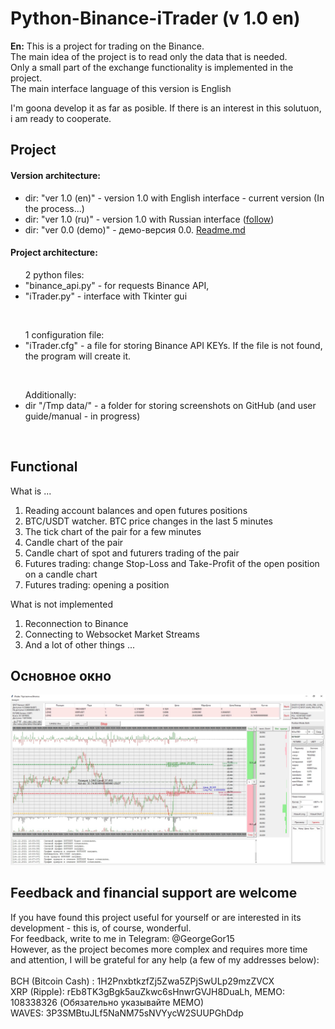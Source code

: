 # Python-Binance-iTrader (v 1.0 en)
<B>En:</B> This is a project for trading on the Binance.<BR>
The main idea of the project is to read only the data that is needed. <BR>
Only a small part of the exchange functionality is implemented in the project. <BR>
The main interface language of this version is English <BR>

I'm goona develop it as far as posible. If there is  an interest in this solutuon, i am ready to cooperate.
  
## Project<BR>
#### Version architecture:
 - dir: "ver 1.0 (en)" - version 1.0 with English interface - current version (In the process...) 
 - dir: "ver 1.0 (ru)" - version 1.0 with Russian interface (<A href="https://github.com/GeorgeGor15/Python-Binance-iTrader/tree/main/ver%201.0%20(ru)">follow</A>)
 - dir: "ver 0.0 (demo)" - демо-версия 0.0. <A href="https://github.com/GeorgeGor15/Python-Binance-iTrader/blob/main/ver%200.0%20(demo)/README.md">Readme.md</A>   
  
#### Project architecture:
<UL>2 python files: <BR>
  <LI>"binance_api.py" - for requests Binance API, <BR>
  <LI>"iTrader.py" - interface with Tkinter gui</OL></UL><BR>
<UL>1 configuration file: <BR>
<LI>"iTrader.cfg" - a file for storing Binance API KEYs. If the file is not found, the program will create it.</UL><BR>
<UL>Additionally: <BR>
 <LI>dir "/Tmp data/" - a folder for storing screenshots on GitHub (and user guide/manual - in progress)</UL><BR>
      

## Functional
What is ...
<OL><LI>Reading account balances and open futures positions
<LI>BTC/USDT watcher. BTC price changes in the last 5 minutes
<LI>The tick chart of the pair for a few minutes
<LI>Candle chart of the pair
<LI>Candle chart of spot and futurers trading of the pair
<LI>Futures trading: change Stop-Loss and Take-Profit of the open position on a candle chart
<LI>Futures trading: opening a position
</OL>
 What is not implemented
<OL><LI>Reconnection to Binance 
<LI>Connecting to Websocket Market Streams 
<LI>And a lot of other things ...
</OL>   
  
## Основное окно
 ![window](https://github.com/GeorgeGor15/Python-Binance-iTrader/blob/main/ver%201.0%20(ru)/Tmp%20data/MW%20(1.0).jpg?raw=true)
  
  
## Feedback and financial support are welcome<BR>
If you have found this project useful for yourself or are interested in its development - this is, of course, wonderful.<BR>
For feedback, write to me in Telegram: @GeorgeGor15<BR>
However, as the project becomes more complex and requires more time and attention, I will be grateful for any help (a few of my addresses below):<BR>
<BR>
BCH (Bitcoin Cash)  : 1H2PnxbtkzfZj5Zwa5ZPjSwULp29mzZVCX  <BR>
XRP (Ripple): rEb8TK3gBgk5auZkwc6sHnwrGVJH8DuaLh, MEMO: 108338326 (Обязательно указывайте MEMO)<BR>
WAVES: 3P3SMBtuJLf5NaNM75sNVYycW2SUUPGhDdp
